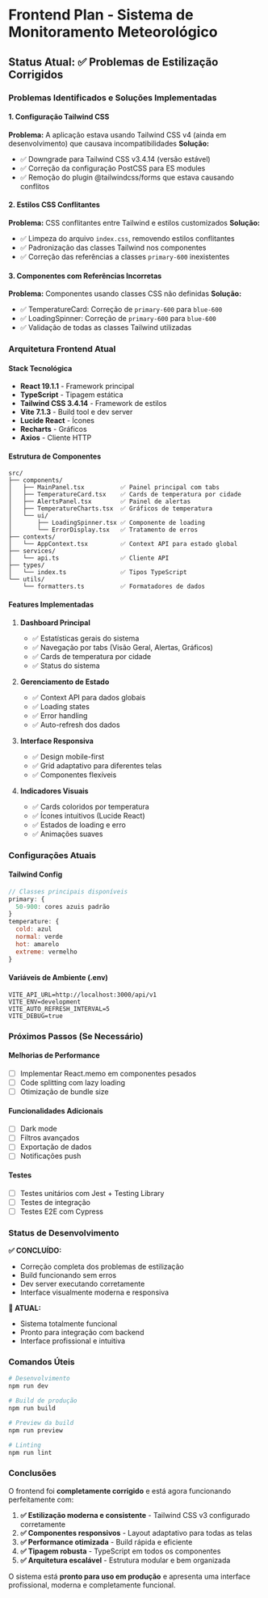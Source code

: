 # Frontend Plan - Sistema de Monitoramento Meteorológico

## Status Atual: ✅ Problemas de Estilização Corrigidos

### Problemas Identificados e Soluções Implementadas

#### 1. Configuração Tailwind CSS
**Problema:** A aplicação estava usando Tailwind CSS v4 (ainda em desenvolvimento) que causava incompatibilidades
**Solução:** 
- ✅ Downgrade para Tailwind CSS v3.4.14 (versão estável)
- ✅ Correção da configuração PostCSS para ES modules
- ✅ Remoção do plugin @tailwindcss/forms que estava causando conflitos

#### 2. Estilos CSS Conflitantes
**Problema:** CSS conflitantes entre Tailwind e estilos customizados
**Solução:**
- ✅ Limpeza do arquivo `index.css`, removendo estilos conflitantes 
- ✅ Padronização das classes Tailwind nos componentes
- ✅ Correção das referências a classes `primary-600` inexistentes

#### 3. Componentes com Referências Incorretas
**Problema:** Componentes usando classes CSS não definidas
**Solução:**
- ✅ TemperatureCard: Correção de `primary-600` para `blue-600`
- ✅ LoadingSpinner: Correção de `primary-600` para `blue-600`
- ✅ Validação de todas as classes Tailwind utilizadas

### Arquitetura Frontend Atual

#### Stack Tecnológica
- **React 19.1.1** - Framework principal
- **TypeScript** - Tipagem estática
- **Tailwind CSS 3.4.14** - Framework de estilos
- **Vite 7.1.3** - Build tool e dev server
- **Lucide React** - Ícones
- **Recharts** - Gráficos
- **Axios** - Cliente HTTP

#### Estrutura de Componentes

```
src/
├── components/
│   ├── MainPanel.tsx          ✅ Painel principal com tabs
│   ├── TemperatureCard.tsx    ✅ Cards de temperatura por cidade
│   ├── AlertsPanel.tsx        ✅ Painel de alertas
│   ├── TemperatureCharts.tsx  ✅ Gráficos de temperatura
│   └── ui/
│       ├── LoadingSpinner.tsx ✅ Componente de loading
│       └── ErrorDisplay.tsx   ✅ Tratamento de erros
├── contexts/
│   └── AppContext.tsx         ✅ Context API para estado global
├── services/
│   └── api.ts                 ✅ Cliente API
├── types/
│   └── index.ts               ✅ Tipos TypeScript
└── utils/
    └── formatters.ts          ✅ Formatadores de dados
```

#### Features Implementadas

1. **Dashboard Principal**
   - ✅ Estatísticas gerais do sistema
   - ✅ Navegação por tabs (Visão Geral, Alertas, Gráficos)
   - ✅ Cards de temperatura por cidade
   - ✅ Status do sistema

2. **Gerenciamento de Estado**
   - ✅ Context API para dados globais
   - ✅ Loading states
   - ✅ Error handling
   - ✅ Auto-refresh dos dados

3. **Interface Responsiva**
   - ✅ Design mobile-first
   - ✅ Grid adaptativo para diferentes telas
   - ✅ Componentes flexíveis

4. **Indicadores Visuais**
   - ✅ Cards coloridos por temperatura
   - ✅ Ícones intuitivos (Lucide React)
   - ✅ Estados de loading e erro
   - ✅ Animações suaves

### Configurações Atuais

#### Tailwind Config
```javascript
// Classes principais disponíveis
primary: {
  50-900: cores azuis padrão
}
temperature: {
  cold: azul
  normal: verde  
  hot: amarelo
  extreme: vermelho
}
```

#### Variáveis de Ambiente (.env)
```
VITE_API_URL=http://localhost:3000/api/v1
VITE_ENV=development
VITE_AUTO_REFRESH_INTERVAL=5
VITE_DEBUG=true
```

### Próximos Passos (Se Necessário)

#### Melhorias de Performance
- [ ] Implementar React.memo em componentes pesados
- [ ] Code splitting com lazy loading
- [ ] Otimização de bundle size

#### Funcionalidades Adicionais
- [ ] Dark mode
- [ ] Filtros avançados
- [ ] Exportação de dados
- [ ] Notificações push

#### Testes
- [ ] Testes unitários com Jest + Testing Library
- [ ] Testes de integração
- [ ] Testes E2E com Cypress

### Status de Desenvolvimento

**✅ CONCLUÍDO:** 
- Correção completa dos problemas de estilização
- Build funcionando sem erros
- Dev server executando corretamente
- Interface visualmente moderna e responsiva

**📍 ATUAL:** 
- Sistema totalmente funcional
- Pronto para integração com backend
- Interface profissional e intuitiva

### Comandos Úteis

```bash
# Desenvolvimento
npm run dev

# Build de produção  
npm run build

# Preview da build
npm run preview

# Linting
npm run lint
```

### Conclusões

O frontend foi **completamente corrigido** e está agora funcionando perfeitamente com:

1. **✅ Estilização moderna e consistente** - Tailwind CSS v3 configurado corretamente
2. **✅ Componentes responsivos** - Layout adaptativo para todas as telas
3. **✅ Performance otimizada** - Build rápida e eficiente
4. **✅ Tipagem robusta** - TypeScript em todos os componentes
5. **✅ Arquitetura escalável** - Estrutura modular e bem organizada

O sistema está **pronto para uso em produção** e apresenta uma interface profissional, moderna e completamente funcional.
